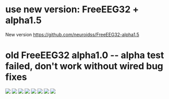 # use new version: FreeEEG32 + alpha1.5
New version https://github.com/neuroidss/FreeEEG32-alpha1.5

# old FreeEEG32 alpha1.0 -- alpha test failed, don't work without wired bug fixes
![](https://raw.githubusercontent.com/neuroidss/FreeEEG32/master/KiCad/out/pcb/3d/FreeEEG32_alpha_top.png)
![](https://raw.githubusercontent.com/neuroidss/FreeEEG32/master/KiCad/out/pcb/3d/FreeEEG32_alpha_bottom.png)
![](https://raw.githubusercontent.com/neuroidss/FreeEEG32/master/KiCad/out/sch/png/ADC-ADC1.png)
![](https://raw.githubusercontent.com/neuroidss/FreeEEG32/master/KiCad/out/sch/png/FreeEEG32.png)
![](https://raw.githubusercontent.com/neuroidss/FreeEEG32/master/KiCad/out/sch/png/ISO_WIFI_USB-ISO_WIFI_USB.png)
![](https://raw.githubusercontent.com/neuroidss/FreeEEG32/master/Inkscape/FreeEEG32_protocols.png)
![](https://raw.githubusercontent.com/neuroidss/FreeEEG32/master/OpenVibe/compare_alpha_FreeEEG32_all_OpenBCI%202017-02-11%2000:10:11.png)
[![](https://img.youtube.com/vi/YAnbPKo8-hI/0.jpg)](https://www.youtube.com/watch?v=YAnbPKo8-hI)
